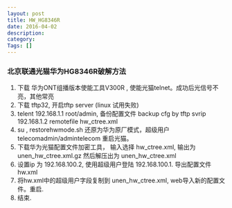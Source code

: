 ```yaml
---
layout: post
title: HW_HG8346R
date: 2016-04-02
description:
category:
Tags: []
---
```


### 北京联通光猫华为HG8346R破解方法

1. 下载 华为ONT组播版本使能工具V300R , 使能光猫telnet。成功后光信号不亮，其他常亮
2. 下载 tftp32, 开启tftp server (linux 试用失败)
3. telent 192.168.1.1 root/admin, 备份配置文件
    backup cfg by tftp svrip 192.168.1.2 remotefile hw_ctree.xml
4. su , restorehwmode.sh 还原为华为原厂模式，超级用户 telecomadmin/admintelecom
   重启光猫。
5. 下载华为光猫配置文件加密工具， 输入选择 hw_ctree.xml, 输出为 unen_hw_ctree.xml.gz
   然后解压出为 unen_hw_ctree.xml
6. 设置ip 为 192.168.100.2, 使用超级用户登陆 192.168.100.1. 导出配置文件hw.xml
7. 将hw.xml中的超级用户字段复制到 unen_hw_ctree.xml, web导入新的配置文件。重启.
8. 结束.

